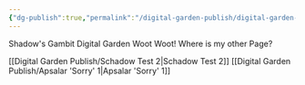 ```yaml
---
{"dg-publish":true,"permalink":"/digital-garden-publish/digital-garden-home/","tags":["gardenEntry"]}
---
```






Shadow's Gambit Digital Garden 
Woot Woot! 
Where is my other Page?

[[Digital Garden Publish/Schadow Test 2\|Schadow Test 2]]
[[Digital Garden Publish/Apsalar 'Sorry' 1\|Apsalar 'Sorry' 1]]

